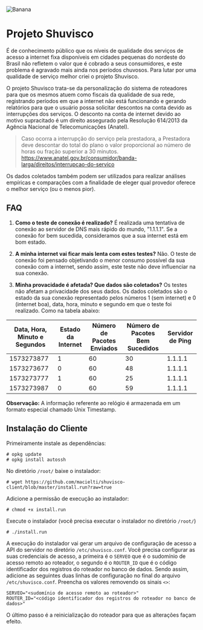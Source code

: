 
![Banana](https://cdn.pixabay.com/photo/2019/04/03/04/47/rainbow-4099502_960_720.jpg)

# Projeto Shuvisco

É de conhecimento público que os níveis de qualidade dos serviços de acesso a internet fixa disponíveis em cidades pequenas do nordeste do Brasil não refletem o valor que é cobrado a seus consumidores, e este problema é agravado mais ainda nos períodos chuvosos. Para lutar por uma qualidade de serviço melhor criei o projeto Shuvisco.

O projeto Shuvisco trata-se da personalização do sistema de roteadores para que os mesmos atuem como fiscais da qualidade de sua rede, registrando períodos em que a internet não está funcionando e gerando relatórios para que o usuário possa solicitar descontos na conta devido as interrupções dos serviços. O desconto na conta de internet devido ao motivo supracitado é um direito assegurado pela Resolução 614/2013 da Agência Nacional de Telecomunicações (Anatel).

> Caso ocorra a interrupção do serviço pela prestadora, a Prestadora deve descontar do total do plano o valor proporcional ao número de horas ou fração superior a 30 minutos.
>  https://www.anatel.gov.br/consumidor/banda-larga/direitos/interrupcao-do-servico

Os dados coletados também podem ser utilizados para realizar análises empíricas e comparações com a finalidade de eleger qual provedor oferece o melhor serviço (ou o menos pior).

## FAQ

1. **Como o teste de conexão é realizado?** É realizada uma tentativa de conexão ao servidor de DNS mais rápido do mundo, "1.1.1.1". Se a conexão for bem sucedida, consideramos que a sua internet está em bom estado.

2. **A minha internet vai ficar mais lenta com estes testes?** Não. O teste de conexão foi pensado objetivando o menor consumo possível da sua conexão com a internet, sendo assim, este teste não deve influenciar na sua conexão.

3. **Minha provacidade é afetada? Que dados são coletados?** Os testes não afetam a privacidade dos seus dados. Os dados coletados são o estado da sua conexão representado pelos números 1 (sem internet) e 0 (internet boa), data, hora, minuto e segundo em que o teste foi realizado. Como na tabela abaixo:

| Data, Hora, Minuto e Segundos  | Estado da Internet| Número de Pacotes Enviados|Número de Pacotes Bem Sucedidos|Servidor de Ping|
|--------|---------------|---------------|---------------|---------------|
| 1573273877      |    1 | 60| 30 |1.1.1.1|
| 1573273677      |    0 |60| 48|1.1.1.1|
| 1573273777    |    1 |60| 25|1.1.1.1|
| 1573273987     |    0 |60|59|1.1.1.1|

**Observação:**  A informação referente ao relógio é armazenada em um formato especial chamado Unix Timestamp.

## Instalação do Cliente

Primeiramente instale as dependências:

    # opkg update
    # opkg install autossh

No diretório `/root/` baixe o instalador:

    # wget https://github.com/macielti/shuvisco-client/blob/master/install.run?raw=true

Adicione a permissão de execução ao instalador:

    # chmod +x install.run

Execute o instalador (você precisa executar o instalador no diretório `/root/`)

    # ./install.run

A execução do instalador vai gerar um arquivo de configuração de acesso a API do servidor no diretório `/etc/shuvisco.conf`. Você precisa configurar as suas credenciais de acesso, a primeira é o `SERVEO` que é o sudomínio de acesso remoto ao roteador, o segundo é o `ROUTER_ID` que é o código identificador dos registros do roteador no banco de dados. Sendo assim, adicione as seguintes duas linhas de configuração no final do arquivo `/etc/shuvisco.conf`. Preencha os valores removendo os sinais `<>`:

    SERVEO="<sudomínio de acesso remoto ao roteador>"
    ROUTER_ID="<código identificador dos registros do roteador no banco de dados>"

O último passo é a reinicialização do roteador para que as alterações façam efeito.

